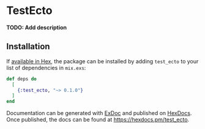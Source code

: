 # TestEcto

**TODO: Add description**

## Installation

If [available in Hex](https://hex.pm/docs/publish), the package can be installed
by adding `test_ecto` to your list of dependencies in `mix.exs`:

```elixir
def deps do
  [
    {:test_ecto, "~> 0.1.0"}
  ]
end
```

Documentation can be generated with [ExDoc](https://github.com/elixir-lang/ex_doc)
and published on [HexDocs](https://hexdocs.pm). Once published, the docs can
be found at <https://hexdocs.pm/test_ecto>.

